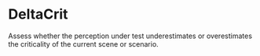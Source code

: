 # DeltaCrit

Assess whether the perception under test underestimates or overestimates the criticality of the current scene or scenario.
